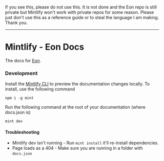 If you see this, please do not use this. It is not done and the Eon repo is still private but Mintlify won't work with private repos for some reason. Please just don't use this as a reference guide or to steal the language I am making. Thank you.

---

# Mintlify - Eon Docs
The docs for [Eon](https://github.com/monitio/eon).

### Development

Install the [Mintlify CLI](https://www.npmjs.com/package/mint) to preview the documentation changes locally. To install, use the following command

```
npm i -g mint
```

Run the following command at the root of your documentation (where docs.json is)

```
mint dev
```

#### Troubleshooting

- Mintlify dev isn't running - Run `mint install` it'll re-install dependencies.
- Page loads as a 404 - Make sure you are running in a folder with `docs.json`
